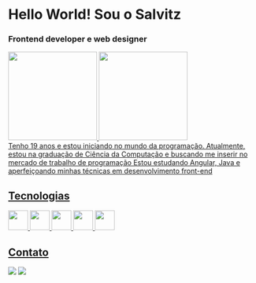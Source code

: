# Hello World! Sou o Salvitz
### Frontend developer e web designer
<div>
<a href="https://github.com/salvitz">
<img loading="lazy" height="180em" src="https://github-readme-stats.vercel.app/api/top-langs/?username=salvitz&layout=compact&langs_count=7&theme=dracula"/>
<img loading="lazy" height="180em" src="https://github-readme-stats.vercel.app/api?username=salvitz&show_icons=true&theme=dracula&include_all_commits=true&count_private=true"/>
</div

Tenho 19 anos e estou iniciando no mundo da programação. Atualmente, estou na graduação de Ciência da Computação e buscando me inserir no mercado de trabalho de programação
Estou estudando Angular, Java e aperfeiçoando minhas técnicas em desenvolvimento front-end

## Tecnologias
<div>
<img src="https://cdn.jsdelivr.net/gh/devicons/devicon/icons/html5/html5-original.svg" width="40" height="40"/>
<img src="https://cdn.jsdelivr.net/gh/devicons/devicon/icons/css3/css3-original.svg" width="40" height="40"/>
<img src="https://cdn.jsdelivr.net/gh/devicons/devicon/icons/javascript/javascript-original.svg" width="40" height="40"/>
<img src="https://cdn.jsdelivr.net/gh/devicons/devicon/icons/java/java-original.svg" width="40" height="40"/>
<img src="https://cdn.jsdelivr.net/gh/devicons/devicon/icons/angularjs/angularjs-original.svg" width="40" height="40"/>

          
          
          
          
</div>


## Contato
<div>
<a href = "mailto:salvikauealcantara@gmail.com"><img loading="lazy" src="https://img.shields.io/badge/Gmail-D14836?style=for-the-badge&logo=gmail&logoColor=white" target="_blank"></a> 
<a href="https://www.linkedin.com/in/kauesalvi" target="_blank"><img loading="lazy" src="https://img.shields.io/badge/-LinkedIn-%230077B5?style=for-the-badge&logo=linkedin&logoColor=white" target="_blank"></a>   
</div>





          
          
          
